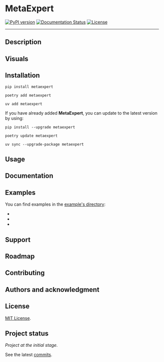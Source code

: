 # MetaExpert

[![PyPI version](https://badge.fury.io/py/metaexpert.svg)](https://badge.fury.io/py/metaexpert)
[![Documentation Status](https://readthedocs.org/projects/metaexpert/badge/?version=latest)](https://metaexpert.readthedocs.io/en/latest/?badge=latest)
[![License](https://img.shields.io/badge/license-MIT-blue.svg)](LICENSE)

---

## Description

## Visuals

## Installation

```shell
pip install metaexpert
```

```shell
poetry add metaexpert
```

```shell
uv add metaexpert
```

If you have already added **MetaExpert**, you can update to the latest version by using:

```shell
pip install --upgrade metaexpert
```

```shell
poetry update metaexpert
```

```shell
uv sync --upgrade-package metaexpert
```

## Usage

## Documentation

## Examples

You can find examples in the [example's directory](examples):

-
-
-

## Support

## Roadmap

## Contributing

## Authors and acknowledgment

## License

[MIT License](LICENSE).

## Project status

_Project at the initial stage._

See the latest [commits](https://github.com/teratron/metaexpert/commits/master).
